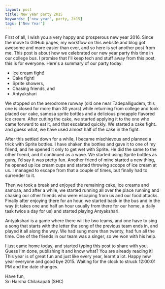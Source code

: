 ```yaml
---
layout: post
title: New year party 2K15
keywords: ['new year', party, 2k15]
tags: ['New Year']
---
```


First of all, I wish you a very happy and prosperous new year 2016. Since the move to GitHub pages, my workflow on this website and blog got awesome and more easier than ever, and so here is yet another post from me. This post is about how we celebrated our new year party this time in our college bus. I promise that I'll keep tech and stuff away from this post, this is for everyone. Here's a summary of our party today:

  - Ice cream fight!
  - Cake fight!
  - Sprite showers,
  - Chasing friends, and
  - Antyakshari

We stopped on the aerodrome runway (old one near Tadepalligudem, this one is closed for more than 30 years) while returning from college and took placed our cake, samosa sprite bottles and a delicious pineapple flavored ice cream. After cutting the cake, we started applying it to the one who came forward to eat it, and that escalated quickly. We started a cake fight.. and guess what, we have used almost half of the cake in the fight.

After this settled down for a while, I became mischievous and planned a trick with Sprite bottles. I have shaken the bottles and gave it to one of my friend, and he opened it only to get wet with Sprite. He did the same to the other friend, and it continued as a wave. We started using Sprite bottles as guns, I'd say it was pretty fun. Another friend of mine started a new thing, he opened up ice cream cups and started throwing scoops of ice cream at us. I managed to escape from that a couple of times, but finally had to surrender to it.

Then we took a break and enjoyed the remaining cake, ice creams and samosa, and after a while, we started running all over the place running and chasing our other friends who were escaping from us and our food attacks. Finally after enjoying there for an hour, we started back in the bus and in the way (it takes one and half an hour usually from there for our home, a daily task twice a day for us) and started playing Antyakshari.

Antyakshari is a game where there will be two teams, and one have to sing a song that starts with the letter the song of the previous team ends in, and played it all along the way. We had sung more than twenty, had fun all the time. One of the friends in our team was a singer, so we won with his help.

I just came home today, and started typing this post to share with you. Guess I'm done, publishing it and know what? You are already reading it! This year is of great fun and just like every year, learnt a lot. Happy new year everyone and good bye 2015. Waiting for the clock to struck 12:00:01 PM and the date changes.

Have fun, <br />
Sri Harsha Chilakapati (SHC)
